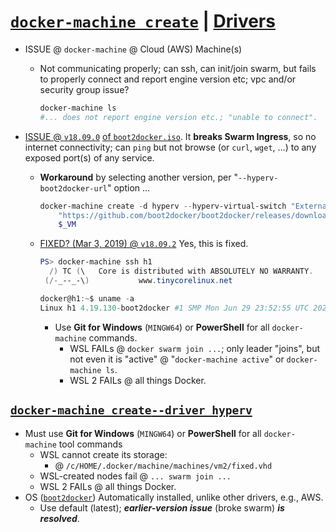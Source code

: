 # [`docker-machine create`](https://docs.docker.com/machine/reference/create/) | [Drivers](https://github.com/docker/docker.github.io/blob/master/machine/AVAILABLE_DRIVER_PLUGINS.md)

- ISSUE @ `docker-machine` @ Cloud (AWS) Machine(s)
    - Not communicating properly; can ssh, can init/join swarm, but fails to properly connect and report engine version etc; vpc and/or security group issue?
        ```bash
        docker-machine ls 
        #... does not report engine version etc.; "unable to connect".
        ```

- [ISSUE @ `v18.09.0`](https://github.com/docker/machine/issues/4608 "BretFisher @ GitHub") [of `boot2docker.iso`](https://github.com/boot2docker/boot2docker/releases/download/v18.09.0/boot2docker.iso). It __breaks Swarm Ingress__, so no internet connectivity; can `ping` but not browse (or `curl`, `wget`, &hellip;) to any exposed port(s) of any service.
    - __Workaround__ by selecting another version, per "`--hyperv-boot2docker-url`" option &hellip;
        ```powershell
        docker-machine create -d hyperv --hyperv-virtual-switch "External Switch" --hyperv-boot2docker-url \
            "https://github.com/boot2docker/boot2docker/releases/download/v18.06.1-ce/boot2docker.iso" \
            $_VM
        ``` 
    - [FIXED? (Mar 3, 2019) @ `v18.09.2`](https://github.com/docker/docker.github.io/issues/7780#issuecomment-469022882 "github.com/docker/docker.github.io/issues") Yes, this is fixed.
        ```powershell
        PS> docker-machine ssh h1                                                                              ( '>')
          /) TC (\   Core is distributed with ABSOLUTELY NO WARRANTY.
         (/-_--_-\)           www.tinycorelinux.net

        docker@h1:~$ uname -a
        Linux h1 4.19.130-boot2docker #1 SMP Mon Jun 29 23:52:55 UTC 2020 x86_64 GNU/Linux
        ```
        - Use __Git for Windows__ (`MINGW64`) or __PowerShell__ for all `docker-machine` commands. 
            - WSL FAILs @ `docker swarm join ...`; only leader "joins", but not even it is "active" @ "`docker-machine active`" or `docker-machine ls`.
            - WSL 2 FAILs @ all things Docker.


## [`docker-machine create`](https://docs.docker.com/machine/reference/create/)[`--driver hyperv`](https://docs.docker.com/machine/drivers/hyper-v/)

- Must use __Git for Windows__ (`MINGW64`) or __PowerShell__  for all `docker-machine` tool commands
    - WSL cannot create its storage:
        - @ `/c/HOME/.docker/machine/machines/vm2/fixed.vhd`
    - WSL-created nodes fail @ `... swarm join ...`
    - WSL 2 FAILs @ all things Docker.
- OS ([`boot2docker`](https://github.com/boot2docker/boot2docker)) Automatically installed, unlike other drivers, e.g., AWS.
    - Use default (latest); ___earlier-version issue___ (broke swarm) ___is resolved___.



### &nbsp;
<!-- 

# Markdown Cheatsheet

[Markdown Cheatsheet](https://github.com/adam-p/markdown-here/wiki/Markdown-Cheatsheet "Wiki @ GitHub")


# Link @ (HTML | MD)

([HTML](___.md "___"))   


# Bookmark

- Reference
[Foo](#foo)

- Target
<a name="foo"></a>

-->

